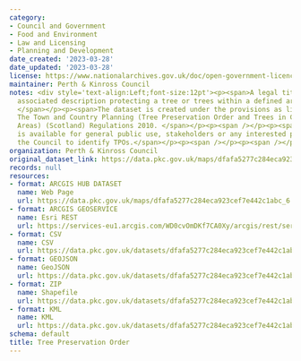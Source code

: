 ```yaml
---
category:
- Council and Government
- Food and Environment
- Law and Licensing
- Planning and Development
date_created: '2023-03-28'
date_updated: '2023-03-28'
license: https://www.nationalarchives.gov.uk/doc/open-government-licence/version/3/
maintainer: Perth & Kinross Council
notes: <div style='text-align:Left;font-size:12pt'><p><span>A legal title plan &amp;
  associated description protecting a tree or trees within a defined area from development.
  </span></p><p><span>The dataset is created under the provisions as listed within
  The Town and Country Planning (Tree Preservation Order and Trees in Conservation
  Areas) (Scotland) Regulations 2010. </span></p><p><span /></p><p><span>The dataset
  is available for general public use, stakeholders or any interested party outside
  the Council to identify TPOs.</span></p><p><span /></p><p><span /></p><p><span /></p></div>
organization: Perth & Kinross Council
original_dataset_link: https://data.pkc.gov.uk/maps/dfafa5277c284eca923cef7e442c1abc_6
records: null
resources:
- format: ARCGIS HUB DATASET
  name: Web Page
  url: https://data.pkc.gov.uk/maps/dfafa5277c284eca923cef7e442c1abc_6
- format: ARCGIS GEOSERVICE
  name: Esri REST
  url: https://services-eu1.arcgis.com/WD0cvOmDKf7CA0Xy/arcgis/rest/services/Tree_Preservation_Order/FeatureServer/6
- format: CSV
  name: CSV
  url: https://data.pkc.gov.uk/datasets/dfafa5277c284eca923cef7e442c1abc_6.csv?where=1=1&outSR=%7B%22latestWkid%22%3A27700%2C%22wkid%22%3A27700%7D
- format: GEOJSON
  name: GeoJSON
  url: https://data.pkc.gov.uk/datasets/dfafa5277c284eca923cef7e442c1abc_6.geojson?where=1=1&outSR=%7B%22latestWkid%22%3A27700%2C%22wkid%22%3A27700%7D
- format: ZIP
  name: Shapefile
  url: https://data.pkc.gov.uk/datasets/dfafa5277c284eca923cef7e442c1abc_6.zip?where=1=1&outSR=%7B%22latestWkid%22%3A27700%2C%22wkid%22%3A27700%7D
- format: KML
  name: KML
  url: https://data.pkc.gov.uk/datasets/dfafa5277c284eca923cef7e442c1abc_6.kml?where=1=1&outSR=%7B%22latestWkid%22%3A27700%2C%22wkid%22%3A27700%7D
schema: default
title: Tree Preservation Order
---
```

